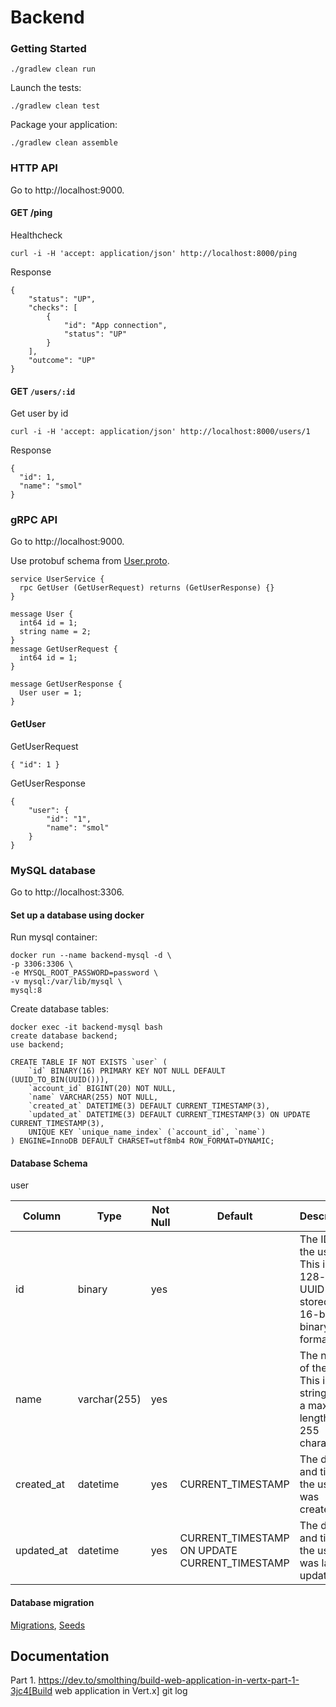# Backend
### Getting Started
```
./gradlew clean run
```

Launch the tests:
```
./gradlew clean test
```
Package your application:
```
./gradlew clean assemble
```

### HTTP API
Go to http://localhost:9000.

#### GET /ping
Healthcheck

```
curl -i -H 'accept: application/json' http://localhost:8000/ping
```

Response
```
{
    "status": "UP",
    "checks": [
        {
            "id": "App connection",
            "status": "UP"
        }
    ],
    "outcome": "UP"
}
```

#### GET `/users/:id`
Get user by id
```
curl -i -H 'accept: application/json' http://localhost:8000/users/1
```

Response
```
{
  "id": 1,
  "name": "smol"
}
```

### gRPC API
Go to http://localhost:9000.

Use protobuf schema from [User.proto](./src/main/proto/User.proto).
```
service UserService {
  rpc GetUser (GetUserRequest) returns (GetUserResponse) {}
}

message User {
  int64 id = 1;
  string name = 2;
}
message GetUserRequest {
  int64 id = 1;
}

message GetUserResponse {
  User user = 1;
}
```

#### GetUser

GetUserRequest

```
{ "id": 1 }
```

GetUserResponse
```
{
    "user": {
        "id": "1",
        "name": "smol"
    }
}
```

### MySQL database
Go to http://localhost:3306.

#### Set up a database using docker

Run mysql container:
```
docker run --name backend-mysql -d \
-p 3306:3306 \
-e MYSQL_ROOT_PASSWORD=password \
-v mysql:/var/lib/mysql \
mysql:8
```
Create database tables:
```
docker exec -it backend-mysql bash
create database backend;
use backend;

CREATE TABLE IF NOT EXISTS `user` (
    `id` BINARY(16) PRIMARY KEY NOT NULL DEFAULT (UUID_TO_BIN(UUID())),
    `account_id` BIGINT(20) NOT NULL,
    `name` VARCHAR(255) NOT NULL,
    `created_at` DATETIME(3) DEFAULT CURRENT_TIMESTAMP(3),
    `updated_at` DATETIME(3) DEFAULT CURRENT_TIMESTAMP(3) ON UPDATE CURRENT_TIMESTAMP(3),
    UNIQUE KEY `unique_name_index` (`account_id`, `name`)
) ENGINE=InnoDB DEFAULT CHARSET=utf8mb4 ROW_FORMAT=DYNAMIC;
```

#### Database Schema
user

| Column | Type | Not Null | Default | Description |
|---|---|---|---|---|
| id | binary | yes | | The ID of the user. This is 128-bit UUID stored in 16-bit binary format. |
| name | varchar(255) | yes | | The name of the user. This is a string with a maximum length of 255 characters. |
| created_at | datetime | yes | CURRENT_TIMESTAMP | The date and time the user was created. |
| updated_at | datetime | yes | CURRENT_TIMESTAMP ON UPDATE CURRENT_TIMESTAMP | The date and time the user was last updated. |

#### Database migration
[Migrations](./src/main/resources/db/migrations), [Seeds](./src/main/resources/db/seeds)

## Documentation
Part 1. https://dev.to/smolthing/build-web-application-in-vertx-part-1-3jc4[Build web application in Vert.x]
git log
